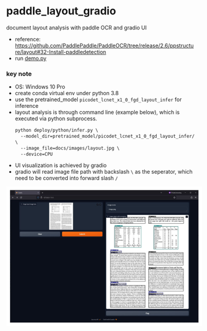 # paddle_layout_gradio
document layout analysis with paddle OCR and gradio UI
- reference: https://github.com/PaddlePaddle/PaddleOCR/tree/release/2.6/ppstructure/layout#32-Install-paddledetection
- run [demo.py](https://github.com/er1czz/paddle_layout/blob/main/demo.py)
### key note
- OS: Windows 10 Pro
- create conda virtual env under python 3.8
- use the pretrained_model ```picodet_lcnet_x1_0_fgd_layout_infer``` for inference
- layout analysis is through command line (example below), which is executed via python subprocess.
  ```
  python deploy/python/infer.py \
    --model_dir=pretrained_model/picodet_lcnet_x1_0_fgd_layout_infer/ \
    --image_file=docs/images/layout.jpg \
    --device=CPU
  ```
- UI visualization is achieved by gradio
- gradio will read image file path with backslash ```\``` as the seperator, which need to be converted into forward slash ```/```
<p align="center"><img src="https://github.com/er1czz/paddle_layout/blob/main/paddleOCR_gradio_demo.JPG" style = "border:10px solid white"></p>  

